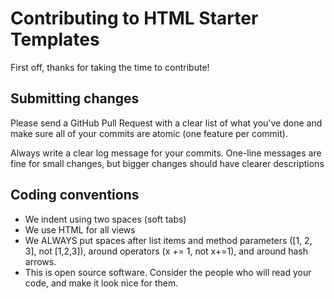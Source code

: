 # Contributing to HTML Starter Templates

First off, thanks for taking the time to contribute!

## Submitting changes

Please send a GitHub Pull Request with a clear list of what you've done and make sure all of your commits are atomic (one feature per commit).

Always write a clear log message for your commits. One-line messages are fine for small changes, but bigger changes should have clearer descriptions

## Coding conventions

* We indent using two spaces (soft tabs)
* We use HTML for all views
* We ALWAYS put spaces after list items and method parameters ([1, 2, 3], not [1,2,3]), around operators (x += 1, not x+=1), and around hash arrows.
* This is open source software. Consider the people who will read your code, and make it look nice for them.
